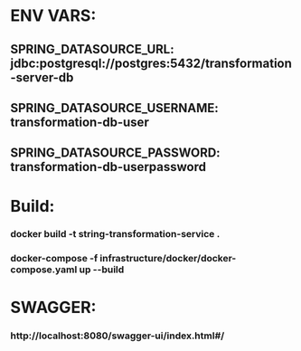 # ENV  VARS:
## SPRING_DATASOURCE_URL: jdbc:postgresql://postgres:5432/transformation-server-db
## SPRING_DATASOURCE_USERNAME: transformation-db-user
## SPRING_DATASOURCE_PASSWORD: transformation-db-userpassword
# Build:
### docker build -t string-transformation-service .
### docker-compose -f infrastructure/docker/docker-compose.yaml up --build
# SWAGGER:
### http://localhost:8080/swagger-ui/index.html#/
